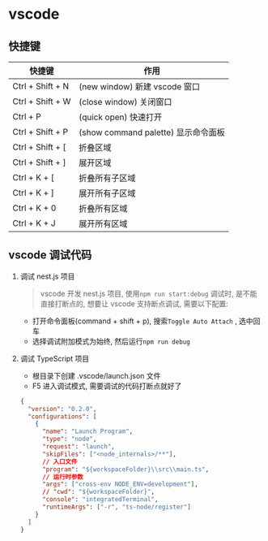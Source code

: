 # vscode

## 快捷键

| 快捷键           | 作用                                |
| ---------------- | ----------------------------------- |
| Ctrl + Shift + N | (new window) 新建 vscode 窗口       |
| Ctrl + Shift + W | (close window) 关闭窗口             |
| Ctrl + P         | (quick open) 快速打开               |
| Ctrl + Shift + P | (show command palette) 显示命令面板 |
| Ctrl + Shift + [ | 折叠区域                            |
| Ctrl + Shift + ] | 展开区域                            |
| Ctrl + K + [     | 折叠所有子区域                      |
| Ctrl + K + ]     | 展开所有子区域                      |
| Ctrl + K + 0     | 折叠所有区域                        |
| Ctrl + K + J     | 展开所有区域                        |

## vscode 调试代码

1. 调试 nest.js 项目

   > vscode 开发 nest.js 项目, 使用`npm run start:debug` 调试时, 是不能直接打断点的, 想要让 vscode 支持断点调试, 需要以下配置:

   - 打开命令面板(command + shift + p), 搜索`Toggle Auto Attach` , 选中回车
   - 选择调试附加模式为始终, 然后运行`npm run debug`

2. 调试 TypeScript 项目

   - 根目录下创建 .vscode/launch.json 文件
   - F5 进入调试模式, 需要调试的代码打断点就好了

   ```json
   {
     "version": "0.2.0",
     "configurations": [
       {
         "name": "Launch Program",
         "type": "node",
         "request": "launch",
         "skipFiles": ["<node_internals>/**"],
         // 入口文件
         "program": "${workspaceFolder}\\src\\main.ts",
         // 运行时参数
         "args": ["cross-env NODE_ENV=development"],
         // "cwd": "${workspaceFolder}",
         "console": "integratedTerminal",
         "runtimeArgs": ["-r", "ts-node/register"]
       }
     ]
   }
   ```
